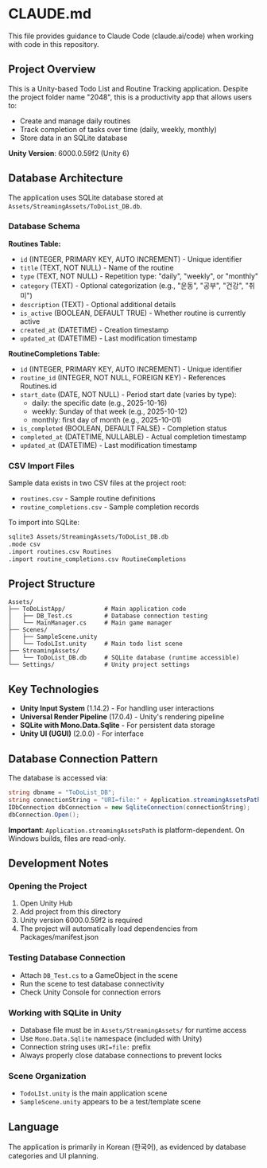 # CLAUDE.md

This file provides guidance to Claude Code (claude.ai/code) when working with code in this repository.

## Project Overview

This is a Unity-based Todo List and Routine Tracking application. Despite the project folder name "2048", this is a productivity app that allows users to:
- Create and manage daily routines
- Track completion of tasks over time (daily, weekly, monthly)
- Store data in an SQLite database

**Unity Version**: 6000.0.59f2 (Unity 6)

## Database Architecture

The application uses SQLite database stored at `Assets/StreamingAssets/ToDoList_DB.db`.

### Database Schema

**Routines Table:**
- `id` (INTEGER, PRIMARY KEY, AUTO INCREMENT) - Unique identifier
- `title` (TEXT, NOT NULL) - Name of the routine
- `type` (TEXT, NOT NULL) - Repetition type: "daily", "weekly", or "monthly"
- `category` (TEXT) - Optional categorization (e.g., "운동", "공부", "건강", "취미")
- `description` (TEXT) - Optional additional details
- `is_active` (BOOLEAN, DEFAULT TRUE) - Whether routine is currently active
- `created_at` (DATETIME) - Creation timestamp
- `updated_at` (DATETIME) - Last modification timestamp

**RoutineCompletions Table:**
- `id` (INTEGER, PRIMARY KEY, AUTO INCREMENT) - Unique identifier
- `routine_id` (INTEGER, NOT NULL, FOREIGN KEY) - References Routines.id
- `start_date` (DATE, NOT NULL) - Period start date (varies by type):
  - daily: the specific date (e.g., 2025-10-16)
  - weekly: Sunday of that week (e.g., 2025-10-12)
  - monthly: first day of month (e.g., 2025-10-01)
- `is_completed` (BOOLEAN, DEFAULT FALSE) - Completion status
- `completed_at` (DATETIME, NULLABLE) - Actual completion timestamp
- `updated_at` (DATETIME) - Last modification timestamp

### CSV Import Files

Sample data exists in two CSV files at the project root:
- `routines.csv` - Sample routine definitions
- `routine_completions.csv` - Sample completion records

To import into SQLite:
```bash
sqlite3 Assets/StreamingAssets/ToDoList_DB.db
.mode csv
.import routines.csv Routines
.import routine_completions.csv RoutineCompletions
```

## Project Structure

```
Assets/
├── ToDoListApp/           # Main application code
│   ├── DB_Test.cs         # Database connection testing
│   └── MainManager.cs     # Main game manager
├── Scenes/
│   ├── SampleScene.unity
│   └── TodoLIst.unity     # Main todo list scene
├── StreamingAssets/
│   └── ToDoList_DB.db     # SQLite database (runtime accessible)
└── Settings/              # Unity project settings
```

## Key Technologies

- **Unity Input System** (1.14.2) - For handling user interactions
- **Universal Render Pipeline** (17.0.4) - Unity's rendering pipeline
- **SQLite with Mono.Data.Sqlite** - For persistent data storage
- **Unity UI (UGUI)** (2.0.0) - For interface

## Database Connection Pattern

The database is accessed via:
```csharp
string dbname = "ToDoList_DB";
string connectionString = "URI=file:" + Application.streamingAssetsPath + "/" + dbname + ".db";
IDbConnection dbConnection = new SqliteConnection(connectionString);
dbConnection.Open();
```

**Important**: `Application.streamingAssetsPath` is platform-dependent. On Windows builds, files are read-only.

## Development Notes

### Opening the Project
1. Open Unity Hub
2. Add project from this directory
3. Unity version 6000.0.59f2 is required
4. The project will automatically load dependencies from Packages/manifest.json

### Testing Database Connection
- Attach `DB_Test.cs` to a GameObject in the scene
- Run the scene to test database connectivity
- Check Unity Console for connection errors

### Working with SQLite in Unity
- Database file must be in `Assets/StreamingAssets/` for runtime access
- Use `Mono.Data.Sqlite` namespace (included with Unity)
- Connection string uses `URI=file:` prefix
- Always properly close database connections to prevent locks

### Scene Organization
- `TodoLIst.unity` is the main application scene
- `SampleScene.unity` appears to be a test/template scene

## Language
The application is primarily in Korean (한국어), as evidenced by database categories and UI planning.
